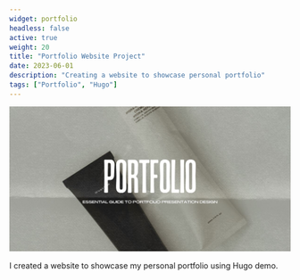 ```yaml
---
widget: portfolio
headless: false
active: true
weight: 20
title: "Portfolio Website Project"
date: 2023-06-01
description: "Creating a website to showcase personal portfolio"
tags: ["Portfolio", "Hugo"]
---
```


![alt text](static\images\project1.png)

I created a website to showcase my personal portfolio using Hugo demo.
